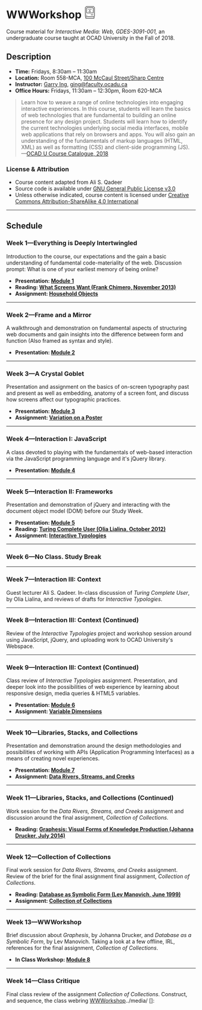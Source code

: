 # WWWorkshop ![Susan Kare, Macintosh Icons, 1984](./media/susan-kare-icons.gif)

Course material for _Interactive Media: Web, GDES-3091-001,_ an undergraduate course taught at OCAD University in the Fall of 2018.

## Description

- **Time:** Fridays, 8:30am – 11:30am
- **Location:**  Room 558-MCA, [100 McCaul Street/Sharp Centre](https://goo.gl/maps/FvQJx42HD262)
- **Instructor:** [Garry Ing](https://garrying.com), ging@faculty.ocadu.ca
- **Office Hours:** Fridays, 11:30am – 12:30pm, Room 620-MCA

> Learn how to weave a range of online technologies into engaging interactive experiences. In this course, students will learn the basics of web technologies that are fundamental to building an online presence for any design project. Students will learn how to identify the current technologies underlying social media interfaces, mobile web applications that rely on browsers and apps. You will also gain an understanding of the fundamentals of markup languages (HTML, XML) as well as formatting (CSS) and client-side programming (JS). —[OCAD U Course Catalogue, 2018](https://selfservice.ocadu.ca/Student/Courses)

### License & Attribution

- Course content adapted from Ali S. Qadeer
- Source code is available under [GNU General Public License v3.0](./LICENSE)
- Unless otherwise indicated, course content is licensed under [Creative Commons Attribution-ShareAlike 4.0 International](https://creativecommons.org/licenses/by-sa/4.0/)

___

## Schedule

### Week 1—Everything is Deeply Intertwingled

Introduction to the course, our expectations and the gain a basic understanding of fundamental code-materiality of the web. Discussion prompt: What is one of your earliest memory of being online?

- **Presentation: [Module 1](./module-1-everything-is-deeply-intertwingled/lecture-01.pdf)**
- **Reading: [What Screens Want (Frank Chimero, November 2013)](./readings.md#what-screens-want)**
- **Assignment: [Household Objects](./assignments/household-objects.md)**

___

### Week 2—Frame and a Mirror

A walkthrough and demonstration on fundamental aspects of structuring web documents and gain insights into the difference between form and function (Also framed as syntax and style).

- **Presentation: [Module 2](./module-2-frame-and-a-mirror/lecture-02.pdf)**

___

### Week 3—A Crystal Goblet

Presentation and assignment on the basics of on-screen typography past and present as well as embedding, anatomy of a screen font, and discuss how screens affect our typographic practices.

- **Presentation: [Module 3](./module-3-a-crystal-goblet/lecture-03.pdf)**
- **Assignment: [Variation on a Poster](./assignments/variation-on-a-poster.md)**

___

### Week 4—Interaction I: JavaScript

A class devoted to playing with the fundamentals of web-based interaction via the JavaScript programming language and it's jQuery library.

- **Presentation: [Module 4](./module-4-interaction-1/lecture-04.pdf)**

___

### Week 5—Interaction II: Frameworks

Presentation and demonstration of jQuery and interacting with the document object model (DOM) before our Study Week.

- **Presentation: [Module 5](./module-5-interaction-2/lecture-05.pdf)**
- **Reading: [Turing Complete User (Olia Lialina, October 2012)](./readings.md#turing-complete-user)**
- **Assignment: [Interactive Typologies](./assignments/interactive-typologies.md)**

___

### Week 6—No Class. Study Break

___

### Week 7—Interaction III: Context

Guest lecturer Ali S. Qadeer. In-class discussion of _Turing Complete User_, by Olia Lialina, and reviews of drafts for _Interactive Typologies_.

___

### Week 8—Interaction III: Context (Continued)

Review of the _Interactive Typologies_ project and workshop session around using JavaScript, jQuery, and uploading work to OCAD University's Webspace.

___

### Week 9—Interaction III: Context (Continued)

Class review of _Interactive Typologies_ assignment. Presentation, and deeper look into the possibilities of web experience by learning about responsive design, media queries & HTML5 variables.

- **Presentation: [Module 6](./module-6-interaction-3/lecture-06.pdf)**
- **Assignment: [Variable Dimensions](./assignments/variable-dimensions.md)**

___

### Week 10—Libraries, Stacks, and Collections

Presentation and demonstration around the design methodologies and possibilities of working with APIs (Application Programming Interfaces) as a means of creating novel experiences.

- **Presentation: [Module 7](./module-7-libraries-stacks-collections/lecture-07.pdf)**
- **Assignment: [Data Rivers, Streams, and Creeks](./assignments/data-rivers-streams-creeks.md)**

___

### Week 11—Libraries, Stacks, and Collections (Continued)

Work session for the _Data Rivers, Streams, and Creeks_ assignment and discussion around the final assignment, _Collection of Collections_.

- **Reading: [Graphesis: Visual Forms of Knowledge Production (Johanna Drucker, July 2014)](./readings.md#graphesis-visual-forms-of-knowledge-production)**

___

### Week 12—Collection of Collections

Final work session for _Data Rivers, Streams, and Creeks_ assignment. Review of the brief for the final assignment final assignment, _Collection of Collections_.

- **Reading: [Database as Symbolic Form (Lev Manovich, June 1999)](./readings.md#database-as-symbolic-form)**
- **Assignment: [Collection of Collections](./assignments/collection-of-collections.md)**

___

### Week 13—WWWorkshop

Brief discussion about _Graphesis_, by Johanna Drucker, and _Database as a Symbolic Form_, by Lev Manovich. Taking  a look at a few offline, IRL, references for the final assignment, _Collection of Collections_.

- **In Class Workshop: [Module 8](./module-8-wwworkshop/README.md)**

___

### Week 14—Class Critique

Final class review of the assignment _Collection of Collections_. Construct, and sequence, the class webring [WWWorkshop](https://wwworkshop.org)../media/
[]: 
